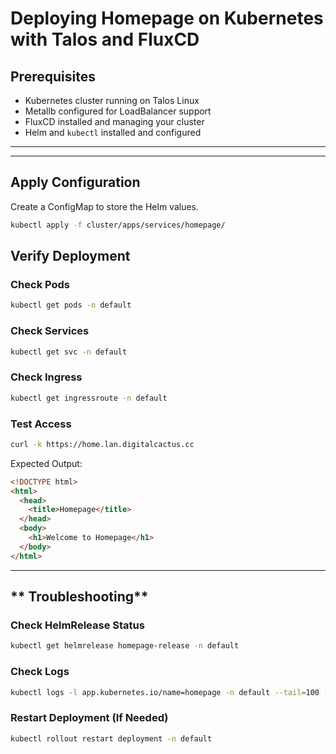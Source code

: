 # Deploying Homepage on Kubernetes with Talos and FluxCD

## **Prerequisites**
- Kubernetes cluster running on Talos Linux
- Metallb configured for LoadBalancer support
- FluxCD installed and managing your cluster
- Helm and `kubectl` installed and configured

---

---

## **Apply Configuration**
Create a ConfigMap to store the Helm values.

```sh
kubectl apply -f cluster/apps/services/homepage/
```


## **Verify Deployment**
### **Check Pods**
```sh
kubectl get pods -n default
```

### **Check Services**
```sh
kubectl get svc -n default
```

### **Check Ingress**
```sh
kubectl get ingressroute -n default
```

### **Test Access**
```sh
curl -k https://home.lan.digitalcactus.cc
```
Expected Output:
```html
<!DOCTYPE html>
<html>
  <head>
    <title>Homepage</title>
  </head>
  <body>
    <h1>Welcome to Homepage</h1>
  </body>
</html>
```

---

## ** Troubleshooting**
### **Check HelmRelease Status**
```sh
kubectl get helmrelease homepage-release -n default
```

### **Check Logs**
```sh
kubectl logs -l app.kubernetes.io/name=homepage -n default --tail=100 -f
```

### **Restart Deployment (If Needed)**
```sh
kubectl rollout restart deployment -n default
```
